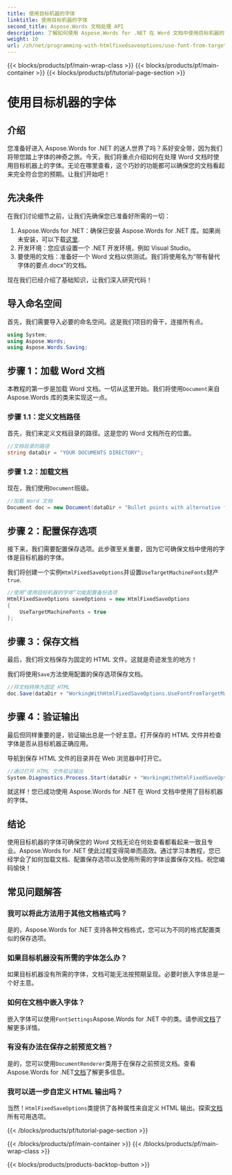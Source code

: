 ```yaml
---
title: 使用目标机器的字体
linktitle: 使用目标机器的字体
second_title: Aspose.Words 文档处理 API
description: 了解如何使用 Aspose.Words for .NET 在 Word 文档中使用目标机器的字体。按照我们的分步指南进行无缝字体集成。
weight: 10
url: /zh/net/programming-with-htmlfixedsaveoptions/use-font-from-target-machine/
---
```


{{< blocks/products/pf/main-wrap-class >}}
{{< blocks/products/pf/main-container >}}
{{< blocks/products/pf/tutorial-page-section >}}

# 使用目标机器的字体

## 介绍

您准备好进入 Aspose.Words for .NET 的迷人世界了吗？系好安全带，因为我们将带您踏上字体的神奇之旅。今天，我们将重点介绍如何在处理 Word 文档时使用目标机器上的字体。无论在哪里查看，这个巧妙的功能都可以确保您的文档看起来完全符合您的预期。让我们开始吧！

## 先决条件

在我们讨论细节之前，让我们先确保您已准备好所需的一切：

1.  Aspose.Words for .NET：确保已安装 Aspose.Words for .NET 库。如果尚未安装，可以下载[这里](https://releases.aspose.com/words/net/).
2. 开发环境：您应该设置一个 .NET 开发环境，例如 Visual Studio。
3. 要使用的文档：准备好一个 Word 文档以供测试。我们将使用名为“带有替代字体的要点.docx”的文档。

现在我们已经介绍了基础知识，让我们深入研究代码！

## 导入命名空间

首先，我们需要导入必要的命名空间。这是我们项目的骨干，连接所有点。

```csharp
using System;
using Aspose.Words;
using Aspose.Words.Saving;
```

## 步骤 1：加载 Word 文档

本教程的第一步是加载 Word 文档。一切从这里开始。我们将使用`Document`来自 Aspose.Words 库的类来实现这一点。

### 步骤 1.1：定义文档路径

首先，我们来定义文档目录的路径。这是您的 Word 文档所在的位置。

```csharp
//文档目录的路径
string dataDir = "YOUR DOCUMENTS DIRECTORY";
```

### 步骤 1.2：加载文档

现在，我们使用`Document`班级。

```csharp
//加载 Word 文档
Document doc = new Document(dataDir + "Bullet points with alternative font.docx");
```

## 步骤 2：配置保存选项

接下来，我们需要配置保存选项。此步骤至关重要，因为它可确保文档中使用的字体是目标机器的字体。

我们将创建一个实例`HtmlFixedSaveOptions`并设置`UseTargetMachineFonts`财产`true`.

```csharp
//使用“使用目标机器的字体”功能配置备份选项
HtmlFixedSaveOptions saveOptions = new HtmlFixedSaveOptions
{
    UseTargetMachineFonts = true
};
```

## 步骤 3：保存文档

最后，我们将文档保存为固定的 HTML 文件。这就是奇迹发生的地方！

我们将使用`Save`方法使用配置的保存选项保存文档。

```csharp
//将文档转换为固定 HTML
doc.Save(dataDir + "WorkingWithHtmlFixedSaveOptions.UseFontFromTargetMachine.html", saveOptions);
```

## 步骤 4：验证输出

最后但同样重要的是，验证输出总是一个好主意。打开保存的 HTML 文件并检查字体是否从目标机器正确应用。

导航到保存 HTML 文件的目录并在 Web 浏览器中打开它。

```csharp
//通过打开 HTML 文件验证输出
System.Diagnostics.Process.Start(dataDir + "WorkingWithHtmlFixedSaveOptions.UseFontFromTargetMachine.html");
```

就这样！您已成功使用 Aspose.Words for .NET 在 Word 文档中使用了目标机器的字体。

## 结论

使用目标机器的字体可确保您的 Word 文档无论在何处查看都看起来一致且专业。Aspose.Words for .NET 使此过程变得简单而高效。通过学习本教程，您已经学会了如何加载文档、配置保存选项以及使用所需的字体设置保存文档。祝您编码愉快！

## 常见问题解答

### 我可以将此方法用于其他文档格式吗？
是的，Aspose.Words for .NET 支持各种文档格式，您可以为不同的格式配置类似的保存选项。

### 如果目标机器没有所需的字体怎么办？
如果目标机器没有所需的字体，文档可能无法按预期呈现。必要时嵌入字体总是一个好主意。

### 如何在文档中嵌入字体？
嵌入字体可以使用`FontSettings`Aspose.Words for .NET 中的类。请参阅[文档](https://reference.aspose.com/words/net/)了解更多详情。

### 有没有办法在保存之前预览文档？
是的，您可以使用`DocumentRenderer`类用于在保存之前预览文档。查看 Aspose.Words for .NET[文档](https://reference.aspose.com/words/net/)了解更多信息。

### 我可以进一步自定义 HTML 输出吗？
当然！`HtmlFixedSaveOptions`类提供了各种属性来自定义 HTML 输出。探索[文档](https://reference.aspose.com/words/net/)所有可用选项。

{{< /blocks/products/pf/tutorial-page-section >}}

{{< /blocks/products/pf/main-container >}}
{{< /blocks/products/pf/main-wrap-class >}}

{{< blocks/products/products-backtop-button >}}

